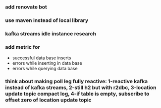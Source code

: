 ### add renovate bot
### use maven instead of local library
### kafka streams idle instance research
### add metric for 
 - successful data base inserts
 - errors while inserting in data base
 - errors while querying data base
 
 ### think about making poll leg fully reactive: 1-reactive kafka instead of kafka streams, 2-still h2 but with r2dbc, 3-location update topic compact log, 4-if table is empty, subscribe to offset zero of location update topic
